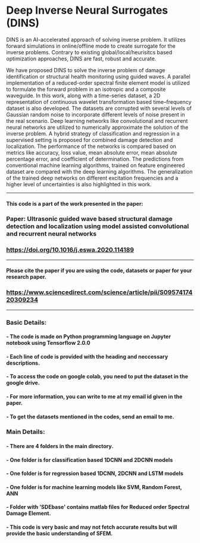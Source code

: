 # Deep Inverse Neural Surrogates (DINS)
DINS is an AI-accelerated approach of solving inverse problem. It utilizes forward simulations in online/offline mode to create surrogate for the inverse problems. Contrary to existing global/local/heurisitcs based optimization approaches, DINS are fast, robust and accurate.
 
We have proposed DINS to solve the inverse problem of damage identification or structural health monitoring using guided waves. A parallel implementation of a reduced-order spectral finite element model is utilized to formulate the forward problem in an isotropic and a composite waveguide. In this work, along with a time-series dataset, a 2D representation of continuous wavelet transformation based time–frequency dataset is also developed. The datasets are corrupted with several levels of Gaussian random noise to incorporate different levels of noise present in the real scenario. Deep learning networks like convolutional and recurrent neural networks are utilized to numerically approximate the solution of the inverse problem. A hybrid strategy of classification and regression in a supervised setting is proposed for combined damage detection and localization. The performance of the networks is compared based on metrics like accuracy, loss value, mean absolute error, mean absolute percentage error, and coefficient of determination. The predictions from conventional machine learning algorithms, trained on feature engineered dataset are compared with the deep learning algorithms. The generalization of the trained deep networks on different excitation frequencies and a higher level of uncertainties is also highlighted in this work.

------------------------------------------------------------------------------------------------------------------------------------------------------
#### This code is a part of the work presented in the paper:

### **Paper: Ultrasonic guided wave based structural damage detection and localization using model assisted convolutional and recurrent neural networks**
### https://doi.org/10.1016/j.eswa.2020.114189
------------------------------------------------------------------------------------------------------------------------------------------------------
####  Please cite the paper if you are using the code, datasets or paper for your research paper.
### https://www.sciencedirect.com/science/article/pii/S0957417420309234
-------------------------------------------------------------------------------------------------------------------
### Basic Details:

#### - The code is made on Python programming language on Jupyter notebook using Tensorflow 2.0.0

#### - Each line of code is provided with the heading and neccessary descriptions.

#### - To access the code on google colab, you need to put the dataset in the google drive. 

#### - For more information, you can write to me at my email id given in the paper.

#### - To get the datasets mentioned in the codes, send an email to me.

### Main Details:

#### - There are 4 folders in the main directory.

#### - One folder is for classification based 1DCNN and 2DCNN models

#### - One folder is for regression based 1DCNN, 2DCNN and LSTM models

#### - One folder is for machine learning models like SVM, Random Forest, ANN

#### - Folder with 'SDEbase' contains matlab files for Reduced order Spectral Damage Element.

#### - This code is very basic and may not fetch accurate results but will provide the basic understanding of SFEM.
